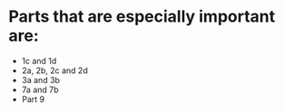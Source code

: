# Parts that are especially important are:

- 1c and 1d
- 2a, 2b, 2c and 2d
- 3a and 3b
- 7a and 7b
- Part 9